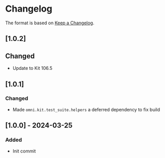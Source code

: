 # Changelog

The format is based on [Keep a Changelog](https://keepachangelog.com/en/1.0.0/).

## [1.0.2]
## Changed
- Update to Kit 106.5

## [1.0.1]
### Changed
- Made `omni.kit.test_suite.helpers` a deferred dependency to fix build

## [1.0.0] - 2024-03-25
### Added
- Init commit
